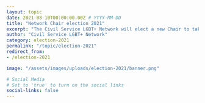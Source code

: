 ```yaml
---
layout: topic
date: 2021-08-10T00:00:00.00Z # YYYY-MM-DD 
title: "Network Chair election 2021"
excerpt: "The Civil Service LGBT+ Network will elect a new Chair to take over from Kate Hughes."
author: "Civil Service LGBT+ Network"
category: election-2021
permalink: "/topic/election-2021"
redirect_from: 
- /election-2021

image: "/assets/images/uploads/election-2021/banner.png"

# Social Media
# Set to 'true' to turn on the social links
social-links: false
---
```


